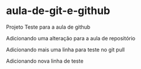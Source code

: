 # aula-de-git-e-github
Projeto Teste para a aula de github

Adicionando uma alteração para a aula de repositório

Adicionando mais uma  linha para teste no git pull

Adicionando nova linha de teste
